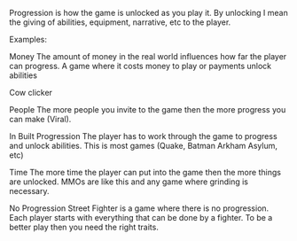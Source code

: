﻿Progression is how the game is unlocked as you play it. By unlocking I mean the giving of abilities, equipment, narrative, etc to the player.


Examples:

Money
The amount of money in the real world influences how far the player can progress. A game where it costs money to play or payments unlock abilities 

Cow clicker

People
The more people you invite to the game then the more progress you can make (Viral).

In Built Progression
The player has to work through the game to progress and unlock abilities. This is most games (Quake, Batman Arkham Asylum, etc)

Time
The more time the player can put into the game then the more things are unlocked. MMOs are like this and any game where grinding is necessary.

No Progression
Street Fighter is a game where there is no progression. Each player starts with everything that can be done by a fighter. To be a better play then you need the right traits.

